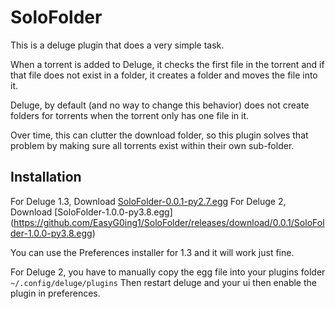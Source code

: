 # SoloFolder

This is a deluge plugin that does a very simple task.

When a torrent is added to Deluge, it checks the first file in the torrent and if that file does not exist in a folder, it creates a folder and moves the file into it.

Deluge, by default (and no way to change this behavior) does not create folders for torrents when the torrent only has one file in it.

Over time, this can clutter the download folder, so this plugin solves that problem by making sure all torrents exist within their own sub-folder.

## Installation
For Deluge 1.3, Download [SoloFolder-0.0.1-py2.7.egg](https://github.com/EasyG0ing1/SoloFolder/releases/download/0.0.1/SoloFolder-0.0.1-py2.7.egg)
For Deluge 2, Download [SoloFolder-1.0.0-py3.8.egg] (https://github.com/EasyG0ing1/SoloFolder/releases/download/0.0.1/SoloFolder-1.0.0-py3.8.egg)

You can use the Preferences installer for 1.3 and it will work just fine.

For Deluge 2, you have to manually copy the egg file into your plugins folder `~/.config/deluge/plugins` Then restart deluge and your ui then enable the plugin in preferences.

